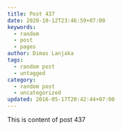 ```yaml
---
title: Post 437
date: 2020-10-12T23:46:59+07:00
keywords:
  - random
  - post
  - pages
author: Dimas Lanjaka
tags:
  - random post
  - untagged
category:
  - random post
  - uncategorized
updated: 2016-05-17T20:42:44+07:00
---
```

This is content of post 437